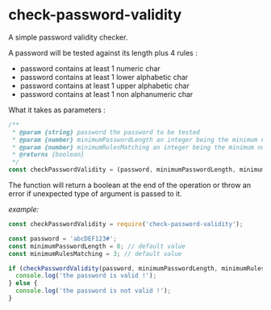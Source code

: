 # check-password-validity

A simple password validity checker.

A password will be tested against its length plus 4 rules :

- password contains at least 1 numeric char
- password contains at least 1 lower alphabetic char
- password contains at least 1 upper alphabetic char
- password contains at least 1 non alphanumeric char

What it takes as parameters :

```javascript
/**
 * @param {string} password the password to be tested
 * @param {number} minimumPasswordLength an integer being the minimum number of char the password must be (default is 8)
 * @param {number} minimumRulesMatching an integer being the minimum number of rules the password must matches to be valid (default is 3)
 * @returns {boolean}
 */
const checkPasswordValidity = (password, minimumPasswordLength, minimumRulesMatching) => {}
```

The function will return a boolean at the end of the operation or throw an error if unexpected type of argument is passed to it.

*example:*

```javascript
const checkPasswordValidity = require('check-password-validity');

const password = 'abcDEF123#';
const minimumPasswordLength = 8; // default value
const minimumRulesMatching = 3; // default value

if (checkPasswordValidity(password, minimumPasswordLength, minimumRulesMatching)) {
  console.log('the password is valid !');
} else {
  console.log('the password is not valid !');
}
```
